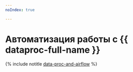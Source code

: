 ```yaml
---
noIndex: true

---
```


# Автоматизация работы с {{ dataproc-full-name }}

{% include notitle [data-proc-and-airflow](../../_tutorials/dataplatform/data-proc/data-proc-and-airflow.md) %}
